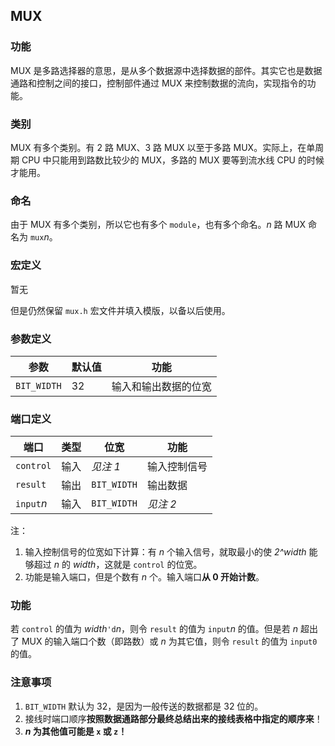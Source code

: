## MUX

### 功能

MUX 是多路选择器的意思，是从多个数据源中选择数据的部件。其实它也是数据通路和控制之间的接口，控制部件通过 MUX 来控制数据的流向，实现指令的功能。

### 类别

MUX 有多个类别。有 2 路 MUX、3 路 MUX 以至于多路 MUX。实际上，在单周期 CPU 中只能用到路数比较少的 MUX，多路的 MUX 要等到流水线 CPU 的时候才能用。

### 命名

由于 MUX 有多个类别，所以它也有多个 `module`，也有多个命名。_n_ 路 MUX 命名为 `mux`_n_。

### 宏定义

暂无

但是仍然保留 `mux.h` 宏文件并填入模版，以备以后使用。

### 参数定义

参数 | 默认值 | 功能
--- | --- | ---
`BIT_WIDTH` | 32 | 输入和输出数据的位宽

### 端口定义

端口 | 类型 | 位宽 | 功能
--- | --- | --- | ---
`control` | 输入 | _见注 1_ | 输入控制信号
`result` | 输出 | `BIT_WIDTH` | 输出数据
`input`_n_ | 输入 | `BIT_WIDTH` | _见注 2_

注：
1. 输入控制信号的位宽如下计算：有 _n_ 个输入信号，就取最小的使 _2^width_ 能够超过 _n_ 的 _width_，这就是 `control` 的位宽。
2. 功能是输入端口，但是个数有 _n_ 个。输入端口**从 0 开始计数**。

### 功能

若 `control` 的值为 _width_`'d`_n_，则令 `result` 的值为 `input`_n_ 的值。但是若 _n_ 超出了 MUX 的输入端口个数（即路数）或 _n_ 为其它值，则令 `result` 的值为 `input0` 的值。

### 注意事项

1. `BIT_WIDTH` 默认为 32，是因为一般传送的数据都是 32 位的。
2. 接线时端口顺序**按照数据通路部分最终总结出来的接线表格中指定的顺序来**！
3. **_n_ 为其他值可能是 `x` 或 `z`！**

